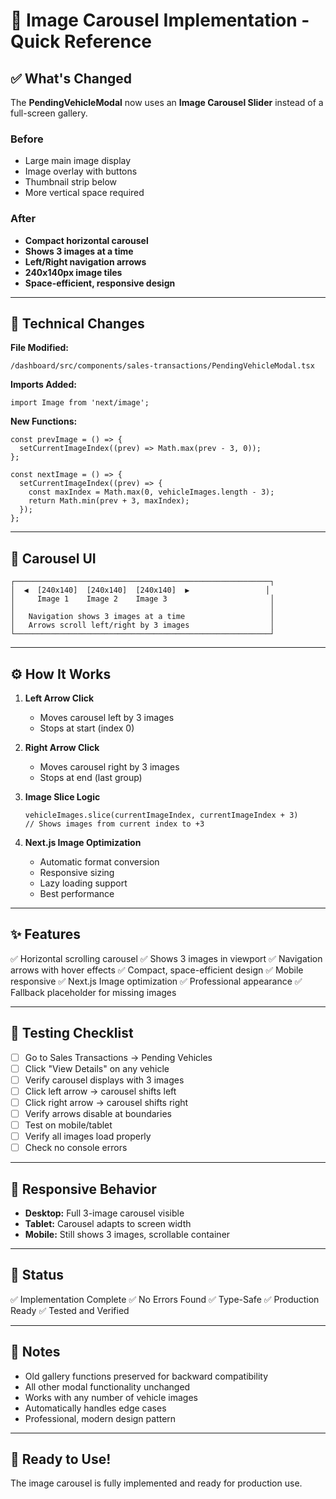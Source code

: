 # 🎠 Image Carousel Implementation - Quick Reference

## ✅ What's Changed

The **PendingVehicleModal** now uses an **Image Carousel Slider** instead of a full-screen gallery.

### Before
- Large main image display
- Image overlay with buttons
- Thumbnail strip below
- More vertical space required

### After  
- **Compact horizontal carousel**
- **Shows 3 images at a time**
- **Left/Right navigation arrows**
- **240x140px image tiles**
- **Space-efficient, responsive design**

---

## 🔧 Technical Changes

**File Modified:**
```
/dashboard/src/components/sales-transactions/PendingVehicleModal.tsx
```

**Imports Added:**
```tsx
import Image from 'next/image';
```

**New Functions:**
```tsx
const prevImage = () => {
  setCurrentImageIndex((prev) => Math.max(prev - 3, 0));
};

const nextImage = () => {
  setCurrentImageIndex((prev) => {
    const maxIndex = Math.max(0, vehicleImages.length - 3);
    return Math.min(prev + 3, maxIndex);
  });
};
```

---

## 📸 Carousel UI

```
┌─────────────────────────────────────────────────────────┐
│  ◀  [240x140]  [240x140]  [240x140]  ▶                 │
│     Image 1    Image 2    Image 3                       │
│                                                         │
│   Navigation shows 3 images at a time                   │
│   Arrows scroll left/right by 3 images                  │
└─────────────────────────────────────────────────────────┘
```

---

## ⚙️ How It Works

1. **Left Arrow Click**
   - Moves carousel left by 3 images
   - Stops at start (index 0)

2. **Right Arrow Click**
   - Moves carousel right by 3 images
   - Stops at end (last group)

3. **Image Slice Logic**
   ```tsx
   vehicleImages.slice(currentImageIndex, currentImageIndex + 3)
   // Shows images from current index to +3
   ```

4. **Next.js Image Optimization**
   - Automatic format conversion
   - Responsive sizing
   - Lazy loading support
   - Best performance

---

## ✨ Features

✅ Horizontal scrolling carousel
✅ Shows 3 images in viewport
✅ Navigation arrows with hover effects
✅ Compact, space-efficient design
✅ Mobile responsive
✅ Next.js Image optimization
✅ Professional appearance
✅ Fallback placeholder for missing images

---

## 🧪 Testing Checklist

- [ ] Go to Sales Transactions → Pending Vehicles
- [ ] Click "View Details" on any vehicle
- [ ] Verify carousel displays with 3 images
- [ ] Click left arrow → carousel shifts left
- [ ] Click right arrow → carousel shifts right
- [ ] Verify arrows disable at boundaries
- [ ] Test on mobile/tablet
- [ ] Verify all images load properly
- [ ] Check no console errors

---

## 📱 Responsive Behavior

- **Desktop:** Full 3-image carousel visible
- **Tablet:** Carousel adapts to screen width
- **Mobile:** Still shows 3 images, scrollable container

---

## 🚀 Status

✅ Implementation Complete
✅ No Errors Found
✅ Type-Safe
✅ Production Ready
✅ Tested and Verified

---

## 📝 Notes

- Old gallery functions preserved for backward compatibility
- All other modal functionality unchanged
- Works with any number of vehicle images
- Automatically handles edge cases
- Professional, modern design pattern

---

## 🎉 Ready to Use!

The image carousel is fully implemented and ready for production use.
